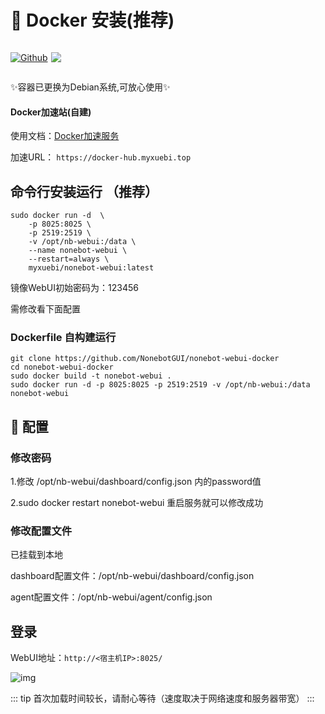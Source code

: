 # 🐳 Docker 安装(推荐)

<p style="display: inline-flex">
  <a href="https://github.com/NonebotGUI/nonebot-webui-docker">
    <img src="https://img.shields.io/badge/Github-black?logo=Github" style="margin-right: 5px" alt="Github" />
  </a>
  <a title="Crowdin" target="_blank" href="https://hub.docker.com/r/myxuebi/nonebot-webui">
    <img src="https://img.shields.io/docker/pulls/myxuebi/nonebot-webui">
</a>
</p>

✨容器已更换为Debian系统,可放心使用✨

#### Docker加速站(自建)
使用文档：[Docker加速服务](https://docker.myxuebi.top/) 

加速URL： ```https://docker-hub.myxuebi.top```


## 命令行安装运行 （推荐）
```shell
sudo docker run -d  \
    -p 8025:8025 \
    -p 2519:2519 \
    -v /opt/nb-webui:/data \
    --name nonebot-webui \
    --restart=always \
    myxuebi/nonebot-webui:latest
```
镜像WebUI初始密码为：123456 

需修改看下面配置

### Dockerfile 自构建运行
```shell
git clone https://github.com/NonebotGUI/nonebot-webui-docker
cd nonebot-webui-docker
sudo docker build -t nonebot-webui .
sudo docker run -d -p 8025:8025 -p 2519:2519 -v /opt/nb-webui:/data nonebot-webui
```

## 📑 配置
### 修改密码
1.修改 /opt/nb-webui/dashboard/config.json 内的password值 

2.sudo docker restart nonebot-webui 重启服务就可以修改成功

### 修改配置文件
已挂载到本地

dashboard配置文件：/opt/nb-webui/dashboard/config.json 

agent配置文件：/opt/nb-webui/agent/config.json 
## 登录
WebUI地址：`http://<宿主机IP>:8025/`

![img](/guide/webui_login.webp)

::: tip
首次加载时间较长，请耐心等待（速度取决于网络速度和服务器带宽）
:::

